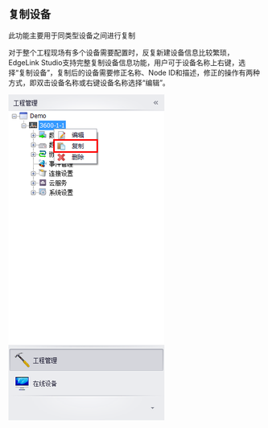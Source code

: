 ## 复制设备　


此功能主要用于同类型设备之间进行复制

对于整个工程现场有多个设备需要配置时，反复新建设备信息比较繁琐，EdgeLink Studio支持完整复制设备信息功能，用户可于设备名称上右键，选择“复制设备”，复制后的设备需要修正名称、Node ID和描述，修正的操作有两种方式，即双击设备名称或右键设备名称选择“编辑”。　


![](copydevice.png)